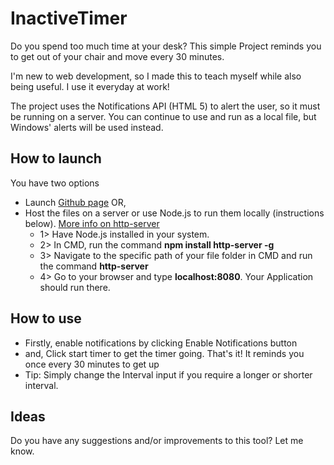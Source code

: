 <h1>InactiveTimer</h1>

Do you spend too much time at your desk? This simple Project reminds you to get out of your chair and move every 30 minutes.

I'm new to web development, so I made this to teach myself while also being useful. I use it everyday at work!

The project uses the Notifications API (HTML 5) to alert the user, so it must be running on a server. You can continue to use and run as a local file, but Windows' alerts will be used instead.

## How to launch
You have two options
- Launch [Github page](https://rpuvvula.github.io/InactiveTimer/) OR,
- Host the files on a server or use Node.js to run them locally (instructions below). [More info on http-server](https://www.npmjs.com/package/http-server)
  - 1> Have Node.js installed in your system.
  - 2> In CMD, run the command **npm install http-server -g**
  - 3> Navigate to the specific path of your file folder in CMD and run the command **http-server**
  - 4> Go to your browser and type **localhost:8080**. Your Application should run there.

## How to use
- Firstly, enable notifications by clicking Enable Notifications button
- and, Click start timer to get the timer going. That's it! It reminds you once every 30 minutes to get up
- Tip: Simply change the Interval input if you require a longer or shorter interval.

## Ideas
Do you have any suggestions and/or improvements to this tool? Let me know.
